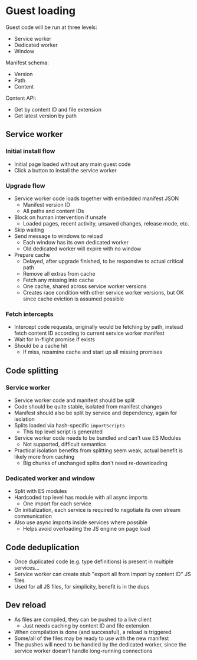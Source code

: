 # Guest loading

Guest code will be run at three levels:

- Service worker
- Dedicated worker
- Window

Manifest schema:

- Version
- Path
- Content

Content API:

- Get by content ID and file extension
- Get latest version by path

## Service worker

### Initial install flow

- Initial page loaded without any main guest code
- Click a button to install the service worker

### Upgrade flow

- Service worker code loads together with embedded manifest JSON
  - Manifest version ID
  - All paths and content IDs
- Block on human intervention if unsafe
  - Loaded pages, recent activity, unsaved changes, release mode, etc.
- Skip waiting
- Send message to windows to reload
  - Each window has its own dedicated worker
  - Old dedicated worker will expire with no window
- Prepare cache
  - Delayed, after upgrade finished, to be responsive to actual critical path
  - Remove all extras from cache
  - Fetch any missing into cache
  - One cache, shared across service worker versions
  - Creates race condition with other service worker versions, but OK since cache eviction is assumed possible

### Fetch intercepts

- Intercept code requests, originally would be fetching by path, instead fetch content ID according to current service worker manifest
- Wait for in-flight promise if exists
- Should be a cache hit
  - If miss, rexamine cache and start up all missing promises

## Code splitting

### Service worker

- Service worker code and manifest should be split
- Code should be quite stable, isolated from manifest changes
- Manifest should also be split by service and dependency, again for isolation
- Splits loaded via hash-specific `importScripts`
  - This top level script is generated
- Service worker code needs to be bundled and can't use ES Modules
  - Not supported, difficult semantics
- Practical isolation benefits from splitting seem weak, actual benefit is likely more from caching
  - Big chunks of unchanged splits don't need re-downloading

### Dedicated worker and window

- Split with ES modules
- Hardcoded top level has module with all async imports
  - One import for each service
- On initialization, each service is required to negotiate its own stream communication
- Also use async imports inside services where possible
  - Helps avoid overloading the JS engine on page load

## Code deduplication

- Once duplicated code (e.g. type definitions) is present in multiple services...
- Service worker can create stub "export all from import by content ID" JS files
- Used for all JS files, for simplicity, benefit is in the dups

## Dev reload

- As files are compiled, they can be pushed to a live client
  - Just needs caching by content ID and file extension
- When compilation is done (and successful), a reload is triggered
- Some/all of the files may be ready to use with the new manifest
- The pushes will need to be handled by the dedicated worker, since the service worker doesn't handle long-running connections
